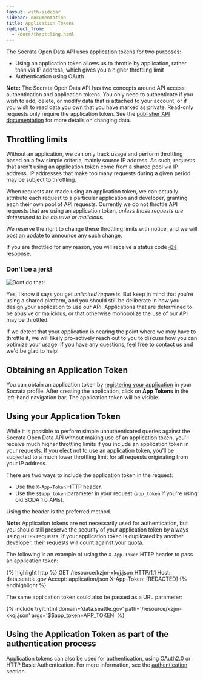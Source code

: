 ```yaml
---
layout: with-sidebar
sidebar: documentation
title: Application Tokens
redirect_from:
  - /docs/throttling.html
---
```


The Socrata Open Data API uses application tokens for two purposes:

- Using an application token allows us to throttle by application, rather than via IP address, which gives you a higher throttling limit
- Authentication using OAuth

<div class="alert alert-info"><strong>Note:</strong> The Socrata Open Data API has two concepts around API access: authentication and application tokens. You only need to authenticate if you wish to add, delete, or modify data that is attached to your account, or if you wish to read data you own that you have marked as private. Read-only requests only require the application token. See the <a href="/publishers/getting-started.html">publisher API documentation</a> for more details on changing data.</div>

## Throttling limits

Without an application, we can only track usage and perform throttling based on a few simple criteria, mainly source IP address. As such, requests that aren't using an application token come from a shared pool via IP address. IP addresses that make too many requests during a given period may be subject to throttling.

When requests are made using an application token, we can actually attribute each request to a particular application and developer, granting each their own pool of API requests. Currently we do not throttle API requests that are using an application token, _unless those requests are determined to be abusive or malicious._

We reserve the right to change these throttling limits with notice, and we will [post an update](/changelog/) to announce any such change.

If you are throttled for any reason, you will receive a status code [`429` response](https://httpstatusdogs.com/429-too-many-requests).

### Don't be a jerk!

<img class="pull-right" src="/img/bernie.gif" alt="Dont do that!" />

Yes, I know it says you get _unlimited requests_. But keep in mind that you're using a shared platform, and you should still be deliberate in how you design your application to use our API. Applications that are determined to be abusive or malicious, or that otherwise monopolize the use of our API may be throttled.

If we detect that your application is nearing the point where we may have to throttle it, we will likely pro-actively reach out to you to discuss how you can optimize your usage. If you have any questions, feel free to [contact us](/support.html) and we'd be glad to help!

<span class="clearfix" />

## Obtaining an Application Token

You can obtain an application token by [registering your application](/register) in your Socrata profile. After creating the application, click on **App Tokens** in the left-hand navigation bar. The application token will be visible.

## Using your Application Token

While it is possible to perform simple unauthenticated queries against the Socrata Open Data API without making use of an application token, you'll receive much higher throttling limits if you include an application token in your requests. If you elect not to use an application token, you’ll be subjected to a much lower throttling limit for all requests originating from your IP address.

There are two ways to include the application token in the request:

- Use the `X-App-Token` HTTP header.
- Use the `$$app_token` parameter in your request (`app_token` if you're using old SODA 1.0 APIs).

Using the header is the preferred method.

<div class="alert alert-info"><strong>Note:</strong> Application tokens are not necessarily used for authentication, but you should still preserve the security of your application token by always using <code>HTTPS</code> requests. If your application token is duplicated by another developer, their requests will count against your quota.</div>

The following is an example of using the `X-App-Token` HTTP header to pass an application token:

{% highlight http %}
GET /resource/kzjm-xkqj.json HTTP/1.1
Host: data.seattle.gov
Accept: application/json
X-App-Token: [REDACTED]
{% endhighlight %}

The same application token could also be passed as a URL parameter:

{% include tryit.html domain='data.seattle.gov' path='/resource/kzjm-xkqj.json' args='$$app_token=APP_TOKEN' %}

## Using the Application Token as part of the authentication process

Application tokens can also be used for authentication, using OAuth2.0 or HTTP Basic Authentication. For more information, see the [authentication](/docs/authentication.html) section.
